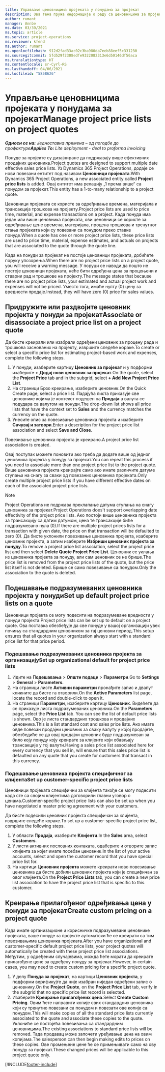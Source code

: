 ```yaml
---
title: Управљање ценовницима пројеката у понудама за пројекат
description: Ова тема пружа информације о раду са ценовницима за пројекат у понудама.
author: rumant
manager: Annbe
ms.date: 03/30/2021
ms.topic: article
ms.service: project-operations
ms.reviewer: kfend
ms.author: rumant
ms.openlocfilehash: 912d2fad33ac02c3ba980da7eeb88eef5c331230
ms.sourcegitcommit: 5fd529f2308edfe9322082313e6d50146df56aca
ms.translationtype: HT
ms.contentlocale: sr-Cyrl-RS
ms.lasthandoff: 04/06/2021
ms.locfileid: "5858626"
---
```

# <a name="manage-project-price-lists-on-project-quotes"></a><span data-ttu-id="25b51-103">Управљање ценовницима пројеката у понудама за пројекат</span><span class="sxs-lookup"><span data-stu-id="25b51-103">Manage project price lists on project quotes</span></span> 

<span data-ttu-id="25b51-104">_**Односи се на:** Једноставна примена – од погодбе до профактуре_</span><span class="sxs-lookup"><span data-stu-id="25b51-104">_**Applies To:** Lite deployment - deal to proforma invoicing_</span></span>

<span data-ttu-id="25b51-105">Понуде за пројекте су дизајниране да подржавају више ефективних продајних ценовника.</span><span class="sxs-lookup"><span data-stu-id="25b51-105">Project quotes are designed to support multiple date effective sales price lists.</span></span> <span data-ttu-id="25b51-106">Уз Dynamics 365 Project Operations, додаје се нови повезани ентитет под називом **Ценовници пројеката**.</span><span class="sxs-lookup"><span data-stu-id="25b51-106">With Dynamics 365 Project Operations, a new associated entity called **Project price lists** is added.</span></span> <span data-ttu-id="25b51-107">Овај ентитет има релацију „1 према више“ са понудом за пројекат.</span><span class="sxs-lookup"><span data-stu-id="25b51-107">This entity has a 1-to-many relationship to a project quote.</span></span>

<span data-ttu-id="25b51-108">Ценовници пројеката се користе за одређивање времена, материјала и трансакција трошкова на пројекту.</span><span class="sxs-lookup"><span data-stu-id="25b51-108">Project price lists are used to price time, material, and expense transactions on a project.</span></span> <span data-ttu-id="25b51-109">Када понуда има један или више ценовника пројеката, ови ценовници се користе за одређивање цене времена, материјала, процена трошкова и тренутног стања пројеката који су повезани са понудом преко ставке понуде.</span><span class="sxs-lookup"><span data-stu-id="25b51-109">When a quote has one or more project price lists, these price lists are used to price time, material, expense estimates, and actuals on projects that are associated to the quote through the quote line.</span></span>

<span data-ttu-id="25b51-110">Када на понуди за пројекат не постоје ценовници пројеката, добићете поруку упозорења.</span><span class="sxs-lookup"><span data-stu-id="25b51-110">When there are no project price lists on a project quote, you will receive a warning message.</span></span> <span data-ttu-id="25b51-111">У поруци се наводи да пошто не постоје ценовници пројеката, неће бити одређена цена за процењени и стварни рад и трошкове на пројекту.</span><span class="sxs-lookup"><span data-stu-id="25b51-111">The message states that because there are no project price lists, your estimated and actual project work and expenses will not be priced.</span></span> <span data-ttu-id="25b51-112">Уместо тога, имаће нулту (0) цену за вредности продаје.</span><span class="sxs-lookup"><span data-stu-id="25b51-112">Instead, they will have zero (0) price for sales values.</span></span>

## <a name="associate-or-disassociate-a-project-price-list-on-a-project-quote"></a><span data-ttu-id="25b51-113">Придружите или раздвојите ценовник пројекта у понуди за пројекат</span><span class="sxs-lookup"><span data-stu-id="25b51-113">Associate or disassociate a project price list on a project quote</span></span>

<span data-ttu-id="25b51-114">Да бисте креирали или изабрали одређени ценовник за процену рада и трошкова заснованих на пројекту, извршите следеће кораке.</span><span class="sxs-lookup"><span data-stu-id="25b51-114">To create or select a specific price list for estimating project-based work and expenses, complete the following steps.</span></span>

1. <span data-ttu-id="25b51-115">У понуди, изаберите картицу **Ценовник за пројекат** и у подформи изаберите **+ Додај нови ценовник за пројекат**.</span><span class="sxs-lookup"><span data-stu-id="25b51-115">On the quote, select the **Project Price** tab and in the subgrid, select **+ Add New Project Price List**.</span></span>
2. <span data-ttu-id="25b51-116">На страници Брзо креирање, изаберите ценовник.</span><span class="sxs-lookup"><span data-stu-id="25b51-116">On the Quick Create page, select a price list.</span></span> <span data-ttu-id="25b51-117">Падајућа листа приказује све ценовнике којима је контекст подешен на **Продаја** а валута се подудара са валутом на понуди.</span><span class="sxs-lookup"><span data-stu-id="25b51-117">The drop-down list shows all price lists that have the context set to **Sales** and the currency matches the currency on the quote.</span></span>
4. <span data-ttu-id="25b51-118">Унесите опис за повезивање ценовника пројекта и изаберите **Сачувај и затвори**.</span><span class="sxs-lookup"><span data-stu-id="25b51-118">Enter a description for the project price list association and select **Save and Close**.</span></span>

<span data-ttu-id="25b51-119">Повезивање ценовника пројекта је креирано.</span><span class="sxs-lookup"><span data-stu-id="25b51-119">A project price list association is created.</span></span>

<span data-ttu-id="25b51-120">Овај поступак можете поновити ако треба да додате више од једног ценовника пројекта у понуду за пројекат.</span><span class="sxs-lookup"><span data-stu-id="25b51-120">You can repeat this process if you need to associate more than one project price list to the project quote.</span></span> <span data-ttu-id="25b51-121">Више ценовника пројекта креирајте само ако имате различите датуме ступања на снагу за сваки од повезаних ценовника пројеката.</span><span class="sxs-lookup"><span data-stu-id="25b51-121">Only create multiple project price lists if you have different effective dates on each of the associated project price lists.</span></span>

> [!NOTE]
> <span data-ttu-id="25b51-122">Project Operations не подржава преклапање датума ступања на снагу ценовника за пројекат.</span><span class="sxs-lookup"><span data-stu-id="25b51-122">Project Operations does't support overlapping date effectivity of the project price lists.</span></span> <span data-ttu-id="25b51-123">Ако постоји више ценовника пројекта за трансакцију са датим датумом, цена те трансакције биће подразумевано нула (0).</span><span class="sxs-lookup"><span data-stu-id="25b51-123">If there are multiple project prices lists for a transaction with given date, the price on that transaction will be defaulted to zero (0).</span></span>
<span data-ttu-id="25b51-124">Да бисте уклонили повезивање ценовника пројекта, изаберите ценовник пројекта, а затим изаберите **Избриши ценовник пројекта за понуду**.</span><span class="sxs-lookup"><span data-stu-id="25b51-124">To remove a project price list association, select the project price list and then select **Delete Quote Project Price List**.</span></span> <span data-ttu-id="25b51-125">Ценовник се уклања из ценовника пројекта за понуду, али сам ценовник се не брише.</span><span class="sxs-lookup"><span data-stu-id="25b51-125">The price list is removed from the project price lists of the quote, but the price list itself is not deleted.</span></span> <span data-ttu-id="25b51-126">Брише се само повезивање са понудом.</span><span class="sxs-lookup"><span data-stu-id="25b51-126">Only the association to the quote is deleted.</span></span>

## <a name="set-up-default-project-price-lists-on-a-quote"></a><span data-ttu-id="25b51-127">Подешавање подразумеваних ценовника пројекта у понуди</span><span class="sxs-lookup"><span data-stu-id="25b51-127">Set up default project price lists on a quote</span></span>

<span data-ttu-id="25b51-128">Ценовници пројекта се могу подесити на подразумеване вредности у понуди пројекта.</span><span class="sxs-lookup"><span data-stu-id="25b51-128">Project price lists can be set up to default on a project quote.</span></span> <span data-ttu-id="25b51-129">Ова поставка обезбеђује да све понуде у вашој организацији увек почињу са стандардним ценовником за тај ценовни период.</span><span class="sxs-lookup"><span data-stu-id="25b51-129">This setup ensures that all quotes in your organization always start with a standard price list for that price period.</span></span>

### <a name="set-up-organizational-default-for-project-price-lists"></a><span data-ttu-id="25b51-130">Подешавање подразумеваних ценовника пројекта за организацију</span><span class="sxs-lookup"><span data-stu-id="25b51-130">Set up organizational default for project price lists</span></span>

1. <span data-ttu-id="25b51-131">Идите на **Подешавања** > **Општи подаци** > **Параметри**.</span><span class="sxs-lookup"><span data-stu-id="25b51-131">Go to **Settings** > **General** > **Parameters**.</span></span>
2. <span data-ttu-id="25b51-132">На страници листе **Активни параметри** пронађите запис и двапут кликните да бисте га отворили.</span><span class="sxs-lookup"><span data-stu-id="25b51-132">On the **Active Parameters** list page, locate the record and double-click to open it.</span></span> 
3. <span data-ttu-id="25b51-133">На страници **Параметри**, изаберите картицу **Ценовник**. Видећете да се приказује листа подразумеваних ценовника.</span><span class="sxs-lookup"><span data-stu-id="25b51-133">On the **Parameters** page, select the **Price List** tab. You can see the list of default price lists is shown.</span></span> <span data-ttu-id="25b51-134">Ово је листа стандардних трошкова и продајних ценовника.</span><span class="sxs-lookup"><span data-stu-id="25b51-134">This is a list standard cost and sales price lists.</span></span> <span data-ttu-id="25b51-135">Ако имате овде повезан продајни ценовник за сваку валуту у којој продајете, обезбедиће се да овај продајни ценовник буде подразумеван за било коју понуду коју креирате за клијенте који обављају трансакције у тој валути.</span><span class="sxs-lookup"><span data-stu-id="25b51-135">Having a sales price list associated here for every currency that you sell in, will ensure that this sales price list is defaulted on any quote that you create for customers that transact in this currency.</span></span>

### <a name="set-up-customer-specific-project-price-lists"></a><span data-ttu-id="25b51-136">Подешавање ценовника пројекта специфичног за клијента</span><span class="sxs-lookup"><span data-stu-id="25b51-136">Set up customer-specific project price lists</span></span>

<span data-ttu-id="25b51-137">Ценовници пројеката специфични за клијента такође се могу подесити када сте са својим клијентима договорили главни уговор о ценама.</span><span class="sxs-lookup"><span data-stu-id="25b51-137">Customer-specific project price lists can also be set up when you have negotiated a master pricing agreement with your customers.</span></span>

<span data-ttu-id="25b51-138">Да бисте подесили ценовник пројекта специфичан за клијента, извршите следеће кораке.</span><span class="sxs-lookup"><span data-stu-id="25b51-138">To set up a customer-specific project price list, complete the following steps.</span></span>

1. <span data-ttu-id="25b51-139">У области **Продаја**, изаберите **Клијенти**.</span><span class="sxs-lookup"><span data-stu-id="25b51-139">In the **Sales** area, select **Customers**.</span></span>
2. <span data-ttu-id="25b51-140">У листи активних пословних контаката, одаберите и отворите запис клијента за којег имате посебан ценовник.</span><span class="sxs-lookup"><span data-stu-id="25b51-140">In the list of your active accounts, select and open the customer record that you have special price list for.</span></span>
3. <span data-ttu-id="25b51-141">На картици **Ценовник пројекта** можете креирати ново повезивање ценовника да бисте добили ценовник пројекта који је специфичан за овог клијента.</span><span class="sxs-lookup"><span data-stu-id="25b51-141">On the **Project Price Lists** tab, you can create a new price list association to have the project price list that is specific to this customer.</span></span>

## <a name="create-custom-pricing-on-a-project-quote"></a><span data-ttu-id="25b51-142">Креирање прилагођеног одређивања цена у понуди за пројекат</span><span class="sxs-lookup"><span data-stu-id="25b51-142">Create custom pricing on a project quote</span></span>

<span data-ttu-id="25b51-143">Када имате организационе и корисничке подразумеване ценовнике пројеката, ваше понуде за пројекте аутоматски ће се креирати са тим повезивањима ценовника пројеката.</span><span class="sxs-lookup"><span data-stu-id="25b51-143">After you have organizational and customer-specific default project price lists, your project quotes will automatically be created with these project price list associations.</span></span> <span data-ttu-id="25b51-144">Међутим, у одређеним случајевима, можда ћете морати да креирате прилагођене цене за одређену понуду за пројекат.</span><span class="sxs-lookup"><span data-stu-id="25b51-144">However, in certain cases, you may need to create custom pricing for a specific project quote.</span></span> 

1. <span data-ttu-id="25b51-145">У делу **Понуда за пројекат**, на картици **Ценовник пројекта**, у подформи верификујте да није изабран ниједан одређени запис о ценовнику.</span><span class="sxs-lookup"><span data-stu-id="25b51-145">On the **Project Quote**, on the **Project Price List** tab, verify in the subgrid that no specific price list record is selected.</span></span>
2. <span data-ttu-id="25b51-146">Изаберите **Креирање прилагођених цена**.</span><span class="sxs-lookup"><span data-stu-id="25b51-146">Select **Create Custom Pricing**.</span></span> <span data-ttu-id="25b51-147">Овим ћете направити копије свих стандардних ценовника који су тренутно повезани са понудом и повезати ове копије са понудом.</span><span class="sxs-lookup"><span data-stu-id="25b51-147">This will make copies of all the standard price lists currently associated to the quote and associate these copies to the quote.</span></span> <span data-ttu-id="25b51-148">Уклониће се постојећа повезивања са стандардним ценовницима.</span><span class="sxs-lookup"><span data-stu-id="25b51-148">The existing associations to standard price lists will be removed.</span></span> <span data-ttu-id="25b51-149">Тада продавац може започети уређивање цена на овим копијама.</span><span class="sxs-lookup"><span data-stu-id="25b51-149">The salesperson can then begin making edits to prices on these copies.</span></span> <span data-ttu-id="25b51-150">Ове промењене цене ће се примењивати само на ову понуду за пројекат.</span><span class="sxs-lookup"><span data-stu-id="25b51-150">These changed prices will be applicable to this project quote only.</span></span>


[!INCLUDE[footer-include](../../includes/footer-banner.md)]
